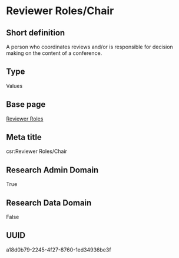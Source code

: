 # Reviewer Roles/Chair
## Short definition
A person who coordinates reviews and/or is responsible for decision making on the content of a conference.
## Type
Values
## Base page
[Reviewer Roles](../../Objects/Reviewer%20Roles.md)
## Meta title
csr:Reviewer Roles/Chair
## Research Admin Domain
True
## Research Data Domain
False
## UUID
a18d0b79-2245-4f27-8760-1ed34936be3f
